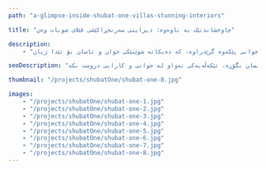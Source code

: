 ```yaml
---
path: "a-glimpse-inside-shubat-one-villas-stunning-interiors"

title: "چاوخشاندنێک بە ناوەوە: دیزاینی سەرنجڕاکێشی ڤێلای شوبات وەن"

description:
    - "ئێمە دیزاینی تایبەتی چێشتخانە و ژووری نوستنمان بۆ ئەم ڤێلا جوانە دروستکرد. تیمەکەمان بە وردی پلانی بۆ هەر ژوورێک دانا بۆ ئەوەی لەگەڵ شێوازی ژیانی خاوەنەکانی بگونجێت. چێشتخانەکە هەموو ئەو شتانەی تێدایە کە بۆ لێنانی خواردنی باش پێویستن، لەگەڵ شوێنێکی فراوان بۆ جووڵە. ژوورەکانی نوستن شوێنی ئارام و هێمنن بۆ پشوودان. کەرەستەی بەرزمان بەکارهێناوە و هەڵبژاردنی ژیرانەی دیزاین بۆ ئەوەی هەر ژوورێک دیمەن و هەستێکی تایبەتی هەبێت. هەموو ماڵەکە بە جوانی پێکەوە گرێدراوە، کە دەیکاتە شوێنێکی جوان و ئاسان بۆ تێدا ژیان."

seoDescription: "دیزاینی ناوخۆیی لوکس لە ڤێلای شوبات وەن بدۆزەرەوە کە چێشتخانەی تایبەت و ژووری نوستنی ئارامی تێدایە. ئەزموونی کەرەستەی پرێمیەم، پلانی ژیرانە و شوێنی ژیانی شکۆدار بکە. ماڵەکەت لەگەڵ دیزاینەرە پسپۆڕەکانمان بگۆڕە. تێکەڵەیەکی تەواو لە جوانی و کارایی دروست بکە."

thumbnail: "/projects/shubatOne/shubat-one-8.jpg"

images:
    - "/projects/shubatOne/shubat-one-1.jpg"
    - "/projects/shubatOne/shubat-one-2.jpg"
    - "/projects/shubatOne/shubat-one-3.jpg"
    - "/projects/shubatOne/shubat-one-4.jpg"
    - "/projects/shubatOne/shubat-one-5.jpg"
    - "/projects/shubatOne/shubat-one-6.jpg"
    - "/projects/shubatOne/shubat-one-7.jpg"
    - "/projects/shubatOne/shubat-one-8.jpg"
---
```

